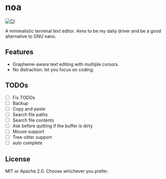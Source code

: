 # noa
[![CI](https://github.com/nuta/noa/actions/workflows/ci.yml/badge.svg?branch=main)](https://github.com/nuta/noa/actions/workflows/ci.yml)

A minimalistic terminal text editor. Aims to be my daily driver and be a good alternative to GNU nano.

## Features

- Grapheme-aware text editing with multiple cursors.
- No distraction: let you focus on coding.

## TODOs

- [ ] Fix TODOs
- [ ] Backup
- [ ] Copy and paste
- [ ] Search file paths
- [ ] Search file contents
- [ ] Ask before quitting if the buffer is dirty
- [ ] Mouse support
- [ ] Tree-sitter support
- [ ] auto complete

## License

MIT or Apache 2.0. Choose whichever you prefer.
